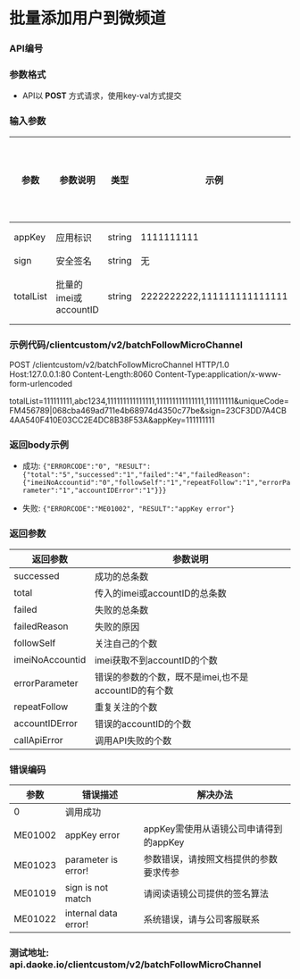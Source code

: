批量添加用户到微频道
========================

### API编号

### 参数格式

* API以 **POST** 方式请求，使用key-val方式提交

### 输入参数

 参数                       | 参数说明           | 类型    |   示例         | 是否允许为空 | 限制条件
----------------------------|-------------------|---------|---------------|--------------|---------------------------
 appKey                     | 应用标识           | string  | 1111111111    | 否           | 长度不大于10
 sign                       | 安全签名           | string  | 无            | 否           | 长度为40
 totalList               | 批量的imei或accountID    | string  | 2222222222,111111111111111    | 否           | 逗号作为imei或accountID的分割符

### 示例代码/clientcustom/v2/batchFollowMicroChannel

POST /clientcustom/v2/batchFollowMicroChannel HTTP/1.0
Host:127.0.0.1:80
Content-Length:8060
Content-Type:application/x-www-form-urlencoded


totalList=111111111,abc1234,111111111111111,111111111111111,111111111&uniqueCode=FM456789|068cba469ad711e4b68974d4350c77be&sign=23CF3DD7A4CB4AA540F410E03CC2E4DC8B38F53A&appKey=111111111


### 返回body示例

* 成功:
`{"ERRORCODE":"0", "RESULT":{"total":"5","successed":"1","failed":"4","failedReason":{"imeiNoAccountid":"0","followSelf":"1","repeatFollow":"1","errorParameter":"1","accountIDError":"1"}}}
`
		
* 失败: `{"ERRORCODE":"ME01002", "RESULT":"appKey error"}`


### 返回参数 

返回参数                  	| 参数说明            
--------------------------------|-----------------------------------------------------------------------
successed				| 成功的总条数
total 					| 传入的imei或accountID的总条数
failed 					| 失败的总条数 
failedReason			| 失败的原因
followSelf 				| 关注自己的个数
imeiNoAccountid 			| imei获取不到accountID的个数   
errorParameter			| 错误的参数的个数，既不是imei,也不是accountID的有个数
repeatFollow			| 重复关注的个数
accountIDError			| 错误的accountID的个数
callApiError 			| 调用API失败的个数

### 错误编码

 参数                 | 错误描述              | 解决办法     
----------------------|----------------------|---------------------------------------
 0                    | 调用成功              | 
 ME01002              | appKey error         | appKey需使用从语镜公司申请得到的appKey
 ME01023              | parameter is error!     | 参数错误，请按照文档提供的参数要求传参
 ME01019              | sign is not match       | 请阅读语镜公司提供的签名算法
 ME01022              | internal data error!    | 系统错误，请与公司客服联系

 


### 测试地址: api.daoke.io/clientcustom/v2/batchFollowMicroChannel


